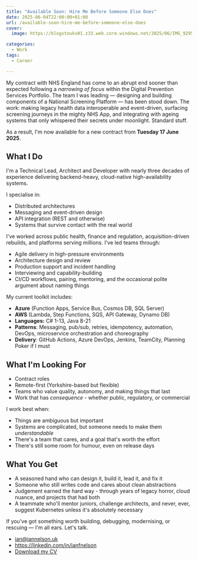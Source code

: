 ```yaml
---
title: "Available Soon: Hire Me Before Someone Else Does"
date: 2025-06-04T22:00:00+01:00
url: /available-soon-hire-me-before-someone-else-does
cover: 
  image: https://blogstouks01.z33.web.core.windows.net/2025/06/IMG_9295_720.jpeg

categories:
  - Work
tags:
  - Career

---
```


My contract with NHS England has come to an abrupt end sooner than expected following a _narrowing of focus_ within the Digital Prevention Services Portfolio. The team I was leading — designing and building components of a National Screening Platform — has been stood down. The work: making legacy health data interoperable and event-driven, surfacing screening journeys in the mighty NHS App, and integrating with ageing systems that only whispered their secrets under moonlight. Standard stuff.

As a result, I'm now available for a new contract from **Tuesday 17 June 2025**.

## What I Do

I'm a Technical Lead, Architect and Developer with nearly three decades of experience delivering backend-heavy, cloud-native high-availability systems.

I specialise in:

- Distributed architectures
- Messaging and event-driven design
- API integration (REST and otherwise)
- Systems that survive contact with the real world

I've worked across public health, finance and regulation, acquisition-driven rebuilds, and platforms serving millions. I've led teams through:

- Agile delivery in high-pressure environments
- Architecture design and review
- Production support and incident handling
- Interviewing and capability-building
- CI/CD workflows, pairing, mentoring, and the occasional polite argument about naming things

My current toolkit includes:

- **Azure** (Function Apps, Service Bus, Cosmos DB, SQL Server)
- **AWS** (Lambda, Step Functions, SQS, API Gateway, Dynamo DB)
- **Languages:** C# 1-13, Java 8-21
- **Patterns**: Messaging, pub/sub, retries, idempotency, automation, DevOps, microservice orchestration and choreography
- **Delivery**: GitHub Actions, Azure DevOps, Jenkins, TeamCity, Planning Poker if I must

## What I'm Looking For

- Contract roles
- Remote-first (Yorkshire-based but flexible)
- Teams who value quality, autonomy, and making things that last
- Work that has _consequence_ - whether public, regulatory, or commercial

I work best when:

- Things are ambiguous but important
- Systems are complicated, but someone needs to make them _understandable_
- There's a team that cares, and a goal that's worth the effort
- There's still some room for humour, even on release days

## What You Get

- A seasoned hand who can design it, build it, lead it, and fix it
- Someone who still writes code and cares about clean abstractions
- Judgement earned the hard way - through years of legacy horror, cloud nuance, and projects that had both
- A teammate who'll mentor juniors, challenge architects, and never, ever, suggest Kubernetes unless it's absolutely necessary

If you've got something worth building, debugging, modernising, or rescuing — I'm all ears. Let's talk.

- ian@iannelson.uk
- https://linkedin.com/in/ianfnelson
- [Download my CV](/ianfnelson.pdf)
